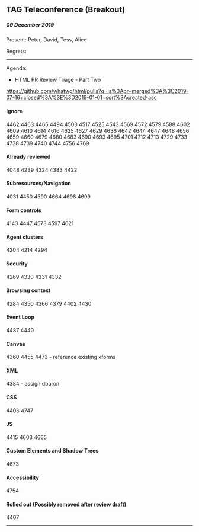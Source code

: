 ## TAG Teleconference (Breakout)
##### 09 December 2019

Present: Peter, David, Tess, Alice

Regrets:

---

Agenda:

* HTML PR Review Triage - Part Two

https://github.com/whatwg/html/pulls?q=is%3Apr+merged%3A%3C2019-07-16+closed%3A%3E%3D2019-01-01+sort%3Acreated-asc

#### Ignore

4462
4463
4465
4494
4503
4517
4525
4543
4569
4572
4579
4588
4602
4609
4610
4614
4616
4625
4627
4629
4636
4642
4644
4647
4648
4656
4659
4660
4679
4680
4683
4690
4693
4695
4701
4712
4713
4729
4733
4738
4739
4740
4744
4756
4769


#### Already reviewed

4048
4239
4324
4383
4422

#### Subresources/Navigation

4031
4450
4590
4664
4698
4699

#### Form controls

4143
4447
4573
4597
4621

#### Agent clusters

4204
4214
4294

#### Security

4269
4330
4331
4332

#### Browsing context

4284
4350
4366
4379
4402
4430

#### Event Loop

4437
4440

#### Canvas

4360
4455
4473 - reference existing xforms

#### XML

4384 - assign dbaron

#### CSS

4406
4747

#### JS

4415
4603
4665

#### Custom Elements and Shadow Trees

4673

#### Accessibility

4754

#### Rolled out (Possibly removed after review draft)

4407

---



